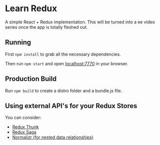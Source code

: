 # Learn Redux

A simple React + Redux implementation. This will be turned into a 
ee video series once the app is totally fleshed out.

## Running

First `npm install` to grab all the necessary dependencies. 

Then run `npm start` and open <localhost:7770> in your browser.

## Production Build

Run `npm build` to create a distro folder and a bundle.js file.

## Using external API's for your Redux Stores

You can consider:

* [Redux Thunk](https://github.com/gaearon/redux-thunk)
* [Redux Saga](https://github.com/yelouafi/redux-saga)
* [Normalizr (for nested data relationships)](https://github.com/paularmstrong/normalizr)
